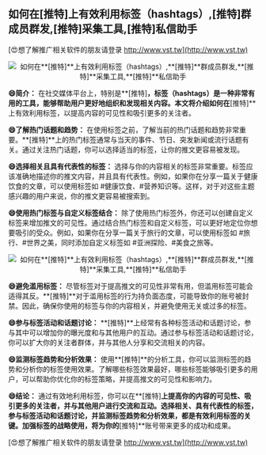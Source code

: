 ## **如何在**[推特]**上有效利用标签（hashtags）,**[推特]**群成员群发,**[推特]**采集工具,**[推特]**私信助手**

[😍想了解推广相关软件的朋友请登录 http://www.vst.tw](http://www.vst.tw)

 <center><img src="https://vst.tw/MP4/tuiguang/png/3.png" alt="如何在**[推特]**上有效利用标签（hashtags）,**[推特]**群成员群发,**[推特]**采集工具,**[推特]**私信助手"></center>

**😄简介：**
在社交媒体平台上，特别是**[推特]**，标签（hashtags）是一种非常有用的工具，能够帮助用户更好地组织和发现相关内容。本文将介绍如何在**[推特]**上有效利用标签，以提高内容的可见性和吸引更多的关注者。

**😄了解热门话题和趋势：**
在使用标签之前，了解当前的热门话题和趋势非常重要。**[推特]**上的热门标签通常与当天的事件、节日、突发新闻或流行话题有关。通过关注热门话题，你可以选择适当的标签，让你的推文更容易被发现。

**😄选择相关且具有代表性的标签：**
选择与你的内容相关的标签非常重要。标签应该准确地描述你的推文内容，并且具有代表性。例如，如果你在分享一篇关于健康饮食的文章，可以使用标签如 #健康饮食、#营养知识等。这样，对于对这些主题感兴趣的用户来说，你的推文更容易被搜索到。

**😄使用热门标签与自定义标签结合：**
除了使用热门标签外，你还可以创建自定义标签来增加推文的可见性。通过结合热门标签和自定义标签，可以更好地定位你想要吸引的受众。例如，如果你在分享一篇关于旅行的文章，可以使用标签如 #旅行、#世界之美，同时添加自定义标签如 #亚洲探险、#美食之旅等。

 <center><img src="https://vst.tw/MP4/tuiguang/png/1.png" alt="如何在**[推特]**上有效利用标签（hashtags）,**[推特]**群成员群发,**[推特]**采集工具,**[推特]**私信助手"></center>

**😄避免滥用标签：**
尽管标签对于提高推文的可见性非常有用，但滥用标签可能会适得其反。**[推特]**对于滥用标签的行为持负面态度，可能导致你的账号被封禁。因此，确保你使用的标签与你的内容相关，并避免使用无关或过多的标签。

**😄参与标签活动和话题讨论：**
**[推特]**上经常有各种标签活动和话题讨论，参与其中可以增加你的曝光度和与其他用户的互动。通过参与标签活动和话题讨论，你可以扩大你的关注者群体，并与其他人分享和交流相关的内容。

**😄监测标签趋势和分析效果：**
使用**[推特]**的分析工具，你可以监测标签的趋势和分析你的标签使用效果。了解哪些标签效果最好，哪些标签能够吸引更多的用户，可以帮助你优化你的标签策略，并提高推文的可见性和影响力。

**😄结论：**
通过有效地利用标签，你可以在**[推特]**上提高你的内容的可见性、吸引更多的关注者，并与其他用户进行交流和互动。选择相关、具有代表性的标签，参与标签活动和话题讨论，并监测标签趋势和分析效果，都是有效利用标签的关键。加强标签的战略使用，将为你的**[推特]**账号带来更多的成功和成果。

[😍想了解推广相关软件的朋友请登录 http://www.vst.tw](http://www.vst.tw)



